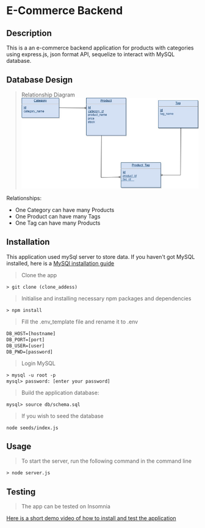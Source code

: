 # E-Commerce Backend

## Description
This is a an e-commerce backend application for products with categories using express.js, json format API, sequelize to interact with MySQL database. 

## Database Design
> Relationship Diagram
![Start Page](./assets/DD.jpg)

Relationships: 
- One Category can have many Products
- One Product can have many Tags 
- One Tag can have many Products

## Installation 
This application used mySql server to store data. If you haven't got MySQL installed, here is a [MySQl installation guide](https://coding-boot-camp.github.io/full-stack/mysql/mysql-installation-guide)

> Clone the app
```
> git clone (clone_addess) 
```
> Initialise and installing necessary npm packages and dependencies
```
> npm install
```
> Fill the .env_template file and rename it to .env
```
DB_HOST=[hostname]
DB_PORT=[port]
DB_USER=[user]
DB_PWD=[password]
```
> Login MySQL
```
> mysql -u root -p
mysql> password: [enter your password]
```
> Build the application database: 
```
mysql> source db/schema.sql
```
> If you wish to seed the database
```
node seeds/index.js
```

## Usage
> To start the server, run the following command in the command line
```
> node server.js
```

## Testing
> The app can be tested on Insomnia

[Here is a short demo video of how to install and test the application](https://www.youtube.com/watch?v=xHo9khjQdMw)

